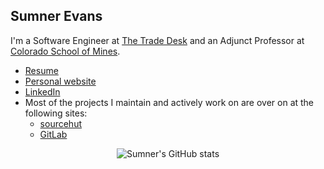 ## Sumner Evans

I'm a Software Engineer at [The Trade Desk](https://thetradedesk.com) and an Adjunct Professor at [Colorado School of Mines](https://mines.edu).

* [Resume](https://sumnerevans.com/portfolio/resume.pdf)
* [Personal website](https://sumnerevans.com)
* [LinkedIn](https://www.linkedin.com/in/sumnerevans)
* Most of the projects I maintain and actively work on are over on at the following sites:
  * [sourcehut](https://sr.ht/~sumner)
  * [GitLab](https://gitlab.com/sumner)

<p align="center">
  <img alt="Sumner's GitHub stats" src="https://github-readme-stats.vercel.app/api?username=sumnerevans&show_icons=true&theme=dark" />
</p>
